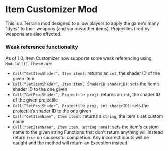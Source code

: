 # Item Customizer Mod

This is a Terraria mod designed to allow players to apply the game's many "dyes"
to their weapons (and various other items). Projectiles fired by weapons are also affected.

### Weak reference functionality
As of 1.0, Item Customizer now supports some weak referencing using `Mod.Call()`.
These are:
- `Call(“GetItemShader”, Item item)`: returns an `int`, the shader ID of the given item
- `Call(“SetItemShader”, Item item, ShaderID shaderID)`: sets the item’s shader ID to the one given
- `Call(“GetProjShader”, Projectile proj)`: returns an `int`, the shader ID of the given projectile
- `Call(“SetProjShader”, Projectile proj, int shaderID)`: sets the projectile’s shader ID to the one given
- `Call("GetItemName", Item item)`: returns a `string`, the item's set custom name
- `Call("SetItemName", Item item, string name)`: sets the item's custom name to the given string
Functions that don't return anything will instead return `true` on successful completion.
Any incorrect inputs will be caught and the method will return an Exception instead.
